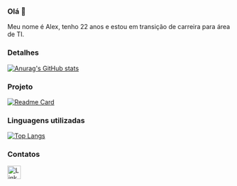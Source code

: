 ### Olá 👋
Meu nome é Alex, tenho 22 anos e estou em transição de carreira para área de TI.

### Detalhes

[![Anurag's GitHub stats](https://github-readme-stats.vercel.app/api?username=alexjjunio&show_icons=true&theme=dark)](https://github.com/anuraghazra/github-readme-stats)

### Projeto

[![Readme Card](https://github-readme-stats.vercel.app/api/pin/?username=alexjjunio&repo=lofi-sounds&theme=dark)](https://github.com/anuraghazra/github-readme-stats)

### Linguagens utilizadas

[![Top Langs](https://github-readme-stats.vercel.app/api/top-langs/?username=alexjjunio&layout=compact)](https://github.com/anuraghazra/github-readme-stats)

### Contatos

[<img src='https://img.shields.io/badge/LinkedIn-0077B5?style=for-the-badge&logo=linkedin&logoColor=white' alt='Linkedin' height='30'>](https://www.linkedin.com/in/alexjjunio/)
